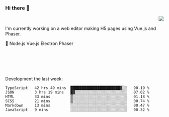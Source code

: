 ### Hi there 👋

<img align="right" src="https://github-readme-stats.vercel.app/api?username=jasonpanggo"/>

<br>
<p align="left">
I'm currently working on a web editor making H5 pages using Vue.js and Phaser.
</p>
<p align="left">
📖 Node.js Vue.js Electron Phaser
</p>
<br>
<br>
<br>
<br>

Development the last week:
<!--START_SECTION:waka-->

```text
TypeScript   42 hrs 49 mins  ██████████████████████▓░░   90.19 %
JSON         3 hrs 19 mins   █▓░░░░░░░░░░░░░░░░░░░░░░░   07.02 %
HTML         33 mins         ▒░░░░░░░░░░░░░░░░░░░░░░░░   01.18 %
SCSS         21 mins         ▒░░░░░░░░░░░░░░░░░░░░░░░░   00.74 %
Markdown     13 mins         ░░░░░░░░░░░░░░░░░░░░░░░░░   00.47 %
JavaScript   9 mins          ░░░░░░░░░░░░░░░░░░░░░░░░░   00.32 %
```

<!--END_SECTION:waka-->

<!--
**JASONPANGGO/jasonpanggo** is a ✨ _special_ ✨ repository because its `README.md` (this file) appears on your GitHub profile.

Here are some ideas to get you started:

- 🔭 I’m currently working on ...
- 🌱 I’m currently learning ...
- 👯 I’m looking to collaborate on ...
- 🤔 I’m looking for help with ...
- 💬 Ask me about ...
- 📫 How to reach me: ...
- 😄 Pronouns: ...
- ⚡ Fun fact: ...
-->
